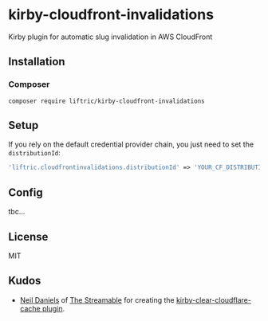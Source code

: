 # kirby-cloudfront-invalidations

Kirby plugin for automatic slug invalidation in AWS CloudFront

## Installation

### Composer

```
composer require liftric/kirby-cloudfront-invalidations
```

## Setup

If you rely on the default credential provider chain, you just need to set the `distributionId`:

```php
'liftric.cloudfrontinvalidations.distributionId' => 'YOUR_CF_DISTRIBUTION_ID'
```

## Config

tbc...

## License

MIT

## Kudos

- [Neil Daniels](https://github.com/neildaniels) of [The Streamable](https://thestreamable.com) for creating the [kirby-clear-cloudflare-cache plugin](https://github.com/thestreamable/kirby-clear-cloudflare-cache).
